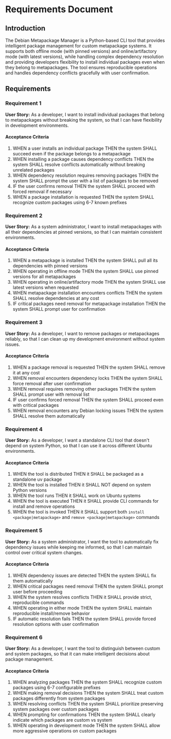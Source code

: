 # Requirements Document

## Introduction

The Debian Metapackage Manager is a Python-based CLI tool that provides intelligent package management for custom metapackage systems. It supports both offline mode (with pinned versions) and online/artifactory mode (with latest versions), while handling complex dependency resolution and providing developers flexibility to install individual packages even when they belong to metapackages. The tool ensures reproducible operations and handles dependency conflicts gracefully with user confirmation.

## Requirements

### Requirement 1

**User Story:** As a developer, I want to install individual packages that belong to metapackages without breaking the system, so that I can have flexibility in development environments.

#### Acceptance Criteria

1. WHEN a user installs an individual package THEN the system SHALL succeed even if the package belongs to a metapackage
2. WHEN installing a package causes dependency conflicts THEN the system SHALL resolve conflicts automatically without breaking unrelated packages
3. WHEN dependency resolution requires removing packages THEN the system SHALL prompt the user with a list of packages to be removed
4. IF the user confirms removal THEN the system SHALL proceed with forced removal if necessary
5. WHEN a package installation is requested THEN the system SHALL recognize custom packages using 6-7 known prefixes

### Requirement 2

**User Story:** As a system administrator, I want to install metapackages with all their dependencies at pinned versions, so that I can maintain consistent environments.

#### Acceptance Criteria

1. WHEN a metapackage is installed THEN the system SHALL pull all its dependencies with pinned versions
2. WHEN operating in offline mode THEN the system SHALL use pinned versions for all metapackages
3. WHEN operating in online/artifactory mode THEN the system SHALL use latest versions when requested
4. WHEN metapackage installation encounters conflicts THEN the system SHALL resolve dependencies at any cost
5. IF critical packages need removal for metapackage installation THEN the system SHALL prompt user for confirmation

### Requirement 3

**User Story:** As a developer, I want to remove packages or metapackages reliably, so that I can clean up my development environment without system issues.

#### Acceptance Criteria

1. WHEN a package removal is requested THEN the system SHALL remove it at any cost
2. WHEN removal encounters dependency locks THEN the system SHALL force removal after user confirmation
3. WHEN removal requires removing other packages THEN the system SHALL prompt user with removal list
4. IF user confirms forced removal THEN the system SHALL proceed even with critical packages
5. WHEN removal encounters any Debian locking issues THEN the system SHALL resolve them automatically

### Requirement 4

**User Story:** As a developer, I want a standalone CLI tool that doesn't depend on system Python, so that I can use it across different Ubuntu environments.

#### Acceptance Criteria

1. WHEN the tool is distributed THEN it SHALL be packaged as a standalone uv package
2. WHEN the tool is installed THEN it SHALL NOT depend on system Python versions
3. WHEN the tool runs THEN it SHALL work on Ubuntu systems
4. WHEN the tool is executed THEN it SHALL provide CLI commands for install and remove operations
5. WHEN the tool is invoked THEN it SHALL support both `install <package|metapackage>` and `remove <package|metapackage>` commands

### Requirement 5

**User Story:** As a system administrator, I want the tool to automatically fix dependency issues while keeping me informed, so that I can maintain control over critical system changes.

#### Acceptance Criteria

1. WHEN dependency issues are detected THEN the system SHALL fix them automatically
2. WHEN critical packages need removal THEN the system SHALL prompt user before proceeding
3. WHEN the system resolves conflicts THEN it SHALL provide strict, reproducible commands
4. WHEN operating in either mode THEN the system SHALL maintain reproducible install/remove behavior
5. IF automatic resolution fails THEN the system SHALL provide forced resolution options with user confirmation

### Requirement 6

**User Story:** As a developer, I want the tool to distinguish between custom and system packages, so that it can make intelligent decisions about package management.

#### Acceptance Criteria

1. WHEN analyzing packages THEN the system SHALL recognize custom packages using 6-7 configurable prefixes
2. WHEN making removal decisions THEN the system SHALL treat custom packages differently from system packages
3. WHEN resolving conflicts THEN the system SHALL prioritize preserving system packages over custom packages
4. WHEN prompting for confirmations THEN the system SHALL clearly indicate which packages are custom vs system
5. WHEN operating in development mode THEN the system SHALL allow more aggressive operations on custom packages